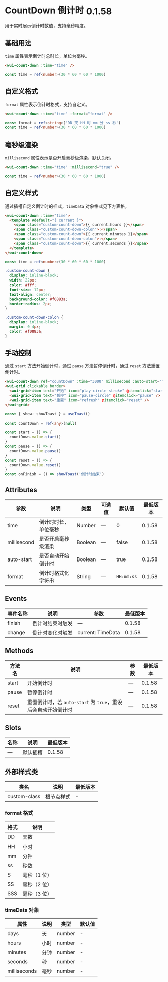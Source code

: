 <frame/>

# CountDown 倒计时<el-tag text style="vertical-align: middle;margin-left:8px;" effect="plain">0.1.58</el-tag>

用于实时展示倒计时数值，支持毫秒精度。

## 基础用法

`time` 属性表示倒计时总时长，单位为毫秒。

```html
<wui-count-down :time="time" />
```

```ts
const time = ref<number>(30 * 60 * 60 * 1000)
```

## 自定义格式

`format` 属性表示倒计时格式，支持自定义。

```html
<wui-count-down :time="time" :format="format" />
```

```ts
const format = ref<string>('DD 天 HH 时 mm 分 ss 秒')
const time = ref<number>(30 * 60 * 60 * 1000)
```

## 毫秒级渲染

`millisecond` 属性表示是否开启毫秒级渲染，默认关闭。

```html
<wui-count-down :time="time" :millisecond="true" />
```

```ts
const time = ref<number>(30 * 60 * 60 * 1000)
```

## 自定义样式

通过插槽自定义倒计时的样式，`timeData` 对象格式见下方表格。

```html
<wui-count-down :time="time">
  <template #default="{ current }">
    <span class="custom-count-down">{{ current.hours }}</span>
    <span class="custom-count-down-colon">:</span>
    <span class="custom-count-down">{{ current.minutes }}</span>
    <span class="custom-count-down-colon">:</span>
    <span class="custom-count-down">{{ current.seconds }}</span>
  </template>
</wui-count-down>
```

```ts
const time = ref<number>(30 * 60 * 60 * 1000)
```

```css
.custom-count-down {
  display: inline-block;
  width: 22px;
  color: #fff;
  font-size: 12px;
  text-align: center;
  background-color: #f0883a;
  border-radius: 2px;
}

.custom-count-down-colon {
  display: inline-block;
  margin: 0 4px;
  color: #f0883a;
}
```

## 手动控制

通过 `start` 方法开始倒计时，通过 `pause` 方法暂停倒计时，通过 `reset` 方法重置倒计时。

```html
<wui-count-down ref="countDown" :time="3000" millisecond :auto-start="false" format="ss:SSS" @finish="onFinish"></wui-count-down>
<wui-grid clickable border>
  <wui-grid-item text="开始" icon="play-circle-stroke" @itemclick="start" />
  <wui-grid-item text="暂停" icon="pause-circle" @itemclick="pause" />
  <wui-grid-item text="重置" icon="refresh" @itemclick="reset" />
</wui-grid>
```

```ts
const { show: showToast } = useToast()

const countDown = ref<any>(null)

const start = () => {
  countDown.value.start()
}
const pause = () => {
  countDown.value.pause()
}
const reset = () => {
  countDown.value.reset()
}
const onFinish = () => showToast('倒计时结束')
```

## Attributes

| 参数        | 说明                 | 类型    | 可选值 | 默认值     | 最低版本 |
| ----------- | -------------------- | ------- | ------ | ---------- | -------- |
| time        | 倒计时时长，单位毫秒 | Number  | —      | 0          | 0.1.58   |
| millisecond | 是否开启毫秒级渲染   | Boolean | —      | false      | 0.1.58   |
| auto-start  | 是否自动开始倒计时   | Boolean | —      | true       | 0.1.58   |
| format      | 倒计时格式化字符串   | String  | —      | `HH:mm:ss` | 0.1.58   |

## Events

| 事件名称 | 说明             | 参数                  | 最低版本 |
| -------- | ---------------- | --------------------- | -------- |
| finish   | 倒计时结束时触发 | —                     | 0.1.58   |
| change   | 倒计时变化时触发 | current: TimeData | 0.1.58   |



## Methods
| 方法名 | 说明           | 参数                  | 最低版本 |
| -------- | ---------------- | --------------------- | -------- |
| start    | 开始倒计时       | —                     | 0.1.58   |
| pause    | 暂停倒计时       | —                     | 0.1.58   |
| reset     | 重置倒计时，若 `auto-start` 为 `true`，重设后会自动开始倒计时       | —                     | 0.1.58   |

## Slots

| 名称 | 说明     | 最低版本 |
| ---- | -------- | -------- |
| —    | 默认插槽 | 0.1.58   |

## 外部样式类

| 类名         | 说明       | 最低版本 |
| ------------ | ---------- | -------- |
| custom-class | 根节点样式 | -        |

### format 格式

| 格式 | 说明         |
| ---- | ------------ |
| DD   | 天数         |
| HH   | 小时         |
| mm   | 分钟         |
| ss   | 秒数         |
| S    | 毫秒（1 位） |
| SS   | 毫秒（2 位） |
| SSS  | 毫秒（3 位） |

### timeData 对象

| 属性         | 说明 | 类型   | 默认值 |
| ------------ | ---- | ------ | ------ |
| days         | 天   | number | -      |
| hours        | 小时 | number | -      |
| minutes      | 分钟 | number | -      |
| seconds      | 秒   | number | -      |
| milliseconds | 毫秒 | number | -      |

